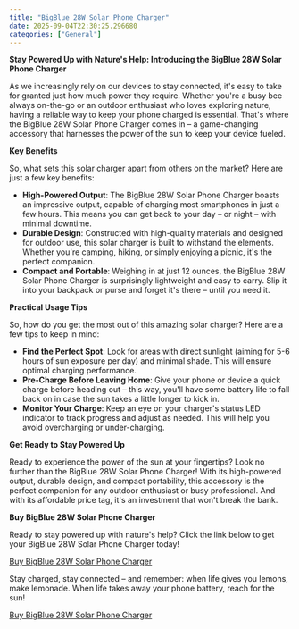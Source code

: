 ```yaml
---
title: "BigBlue 28W Solar Phone Charger"
date: 2025-09-04T22:30:25.296680
categories: ["General"]
---
```

**Stay Powered Up with Nature's Help: Introducing the BigBlue 28W Solar Phone Charger**

As we increasingly rely on our devices to stay connected, it's easy to take for granted just how much power they require. Whether you're a busy bee always on-the-go or an outdoor enthusiast who loves exploring nature, having a reliable way to keep your phone charged is essential. That's where the BigBlue 28W Solar Phone Charger comes in – a game-changing accessory that harnesses the power of the sun to keep your device fueled.

**Key Benefits**

So, what sets this solar charger apart from others on the market? Here are just a few key benefits:

* **High-Powered Output**: The BigBlue 28W Solar Phone Charger boasts an impressive output, capable of charging most smartphones in just a few hours. This means you can get back to your day – or night – with minimal downtime.
* **Durable Design**: Constructed with high-quality materials and designed for outdoor use, this solar charger is built to withstand the elements. Whether you're camping, hiking, or simply enjoying a picnic, it's the perfect companion.
* **Compact and Portable**: Weighing in at just 12 ounces, the BigBlue 28W Solar Phone Charger is surprisingly lightweight and easy to carry. Slip it into your backpack or purse and forget it's there – until you need it.

**Practical Usage Tips**

So, how do you get the most out of this amazing solar charger? Here are a few tips to keep in mind:

* **Find the Perfect Spot**: Look for areas with direct sunlight (aiming for 5-6 hours of sun exposure per day) and minimal shade. This will ensure optimal charging performance.
* **Pre-Charge Before Leaving Home**: Give your phone or device a quick charge before heading out – this way, you'll have some battery life to fall back on in case the sun takes a little longer to kick in.
* **Monitor Your Charge**: Keep an eye on your charger's status LED indicator to track progress and adjust as needed. This will help you avoid overcharging or under-charging.

**Get Ready to Stay Powered Up**

Ready to experience the power of the sun at your fingertips? Look no further than the BigBlue 28W Solar Phone Charger! With its high-powered output, durable design, and compact portability, this accessory is the perfect companion for any outdoor enthusiast or busy professional. And with its affordable price tag, it's an investment that won't break the bank.

**Buy BigBlue 28W Solar Phone Charger**

Ready to stay powered up with nature's help? Click the link below to get your BigBlue 28W Solar Phone Charger today!

[Buy BigBlue 28W Solar Phone Charger](https://www.amazon.com/dp/B071G4CQSR)

Stay charged, stay connected – and remember: when life gives you lemons, make lemonade. When life takes away your phone battery, reach for the sun!

[Buy BigBlue 28W Solar Phone Charger](https://www.amazon.com/dp/B071G4CQSR)
